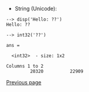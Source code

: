  - String (Unicode):

```
--> disp('Hello: ??')
Hello: ??
```

```
--> int32('??')

ans =

  <int32>  - size: 1x2

Columns 1 to 2
         20320          22909  
```

[Previous page](TYPES.md)